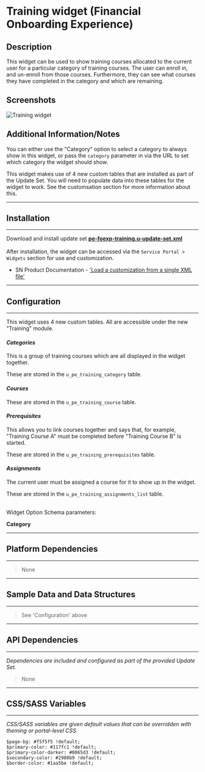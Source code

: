 # Training widget (Financial Onboarding Experience)

## Description

This widget can be used to show training courses allocated to the current user for a particular category of training courses. The user can enroll in, and un-enroll from those courses. Furthermore, they can see what courses they have completed in the category and which are remaining.

## Screenshots
![Training widget](../images/pe-foexp-training.png "Training widget")

## Additional Information/Notes

You can either use the "Category" option to select a category to always show in this widget, or pass the `category` parameter in via the URL to set which category the widget should show.

This widget makes use of 4 new custom tables that are installed as part of the Update Set. You will need to populate data into these tables for the widget to work. See the customsation section for more information about this.

---
## Installation
---
Download and install update set **[pe-foexp-training.u-update-set.xml](https://github.com/platform-experience/serviceportal-widget-library/blob/master/pe-foexp-training/pe-foexp-training.u-update-set.xml)** <br/><br/>
After installation, the widget can be accessed via the `Service Portal > Widgets` section for use and customization.<br/>
* SN Product Documentation - ['Load a customization from a single XML file'](https://docs.servicenow.com/bundle/istanbul-application-development/page/build/system-update-sets/task/t_LoadCustomizationsFromAnXMLFile.html)

---
## Configuration
---
This widget uses 4 new custom tables. All are accessible under the new "Training" module.

#### _Categories_
This is a group of training courses which are all displayed in the widget together.

These are stored in the `u_pe_training_category` table.

#### _Courses_
These are stored in the `u_pe_training_course` table.

#### _Prerequisites_
This allows you to link courses together and says that, for example, "Training Course A" must be completed before "Training Course B" is started.

These are stored in the `u_pe_training_prerequisites` table.

#### _Assignments_
The current user must be assigned a course for it to show up in the widget.

These are stored in the `u_pe_training_assignments_list` table.

<p/><br/>
Widget Option Schema parameters:

**Category**

---
## Platform Dependencies
---
> None
---
## Sample Data and Data Structures
---
> See 'Configuration' above
---
## API Dependencies
---
<i>Dependencies are included and configured as part of the provided Update Set.</i>
> None
---
## CSS/SASS Variables
---
_CSS/SASS variables are given default values that can be overridden with theming or portal-level CSS._

`$page-bg: #f5f5f5 !default;`<br/>
`$primary-color: #117fc1 !default;`<br/>
`$primary-color-darker: #0065d3 !default;`<br/>
`$secondary-color: #2980b9 !default;`<br/>
`$border-color: #1aa5be !default;`<br/>